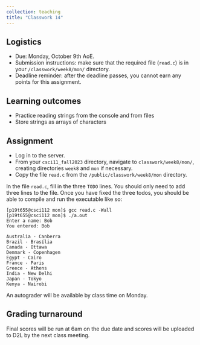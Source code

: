 ```yaml
---
collection: teaching
title: "Classwork 14"
---
```


## Logistics
* Due: Monday, October 9th AoE.
* Submission instructions: make sure that the required file (`read.c`) is in your
	`/classwork/week8/mon/` directory.
* Deadline reminder: after the deadline passes, you cannot earn any points for
	this assignment.

## Learning outcomes
* Practice reading strings from the console and from files
* Store strings as arrays of characters

## Assignment

* Log in to the server.
* From your `csci11_fall2023` directory, navigate to `classwork/week8/mon/`, creating directories `week8` and `mon` if necessary.
* Copy the file `read.c` from the `/public/classwork/week8/mon`
	directory.

In the file `read.c`, fill in the three `TODO` lines. You should only need to
add three lines to the file. Once you have fixed the three todos, you should be
able to compile and run the executable like so:

```
[p19t655@csci112 mon]$ gcc read.c -Wall
[p19t655@csci112 mon]$ ./a.out
Enter a name: Bob
You entered: Bob

Australia - Canberra
Brazil - Brasília
Canada - Ottawa
Denmark - Copenhagen
Egypt - Cairo
France - Paris
Greece - Athens
India - New Delhi
Japan - Tokyo
Kenya - Nairobi
```

An autograder will be available by class time on Monday.

## Grading turnaround
Final scores will be run at 6am on the due date and scores will be
uploaded to D2L by the next class meeting.
